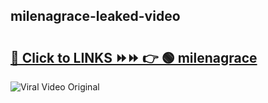 
 ## milenagrace-leaked-video 

# <h2><a href="https://clipsfans.com/milenagrace&ref=git">🔗 Click to LINKS ⏩⏩ 👉 🟢 milenagrace </a></h2>

<a href="https://clipsfans.com/milenagrace&ref=git" rel="nofollow" data-target="animated-image.originalLink"><img src="https://i.ibb.co.com/xMMVF88/686577567.gif" alt="Viral Video Original" style="max-width: 100%; display: inline-block;" data-target="animated-image.originalImage"></a>
